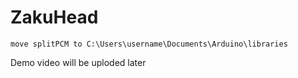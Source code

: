 # ZakuHead

    move splitPCM to C:\Users\username\Documents\Arduino\libraries

Demo video will be uploded later 
